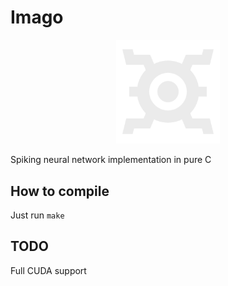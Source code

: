 # Imago
<p align="center" width="100%">
    <img width="33%" src="/imago.png"> 
</p>
Spiking neural network implementation in pure C

## How to compile
Just run `make`

## TODO
Full CUDA support
